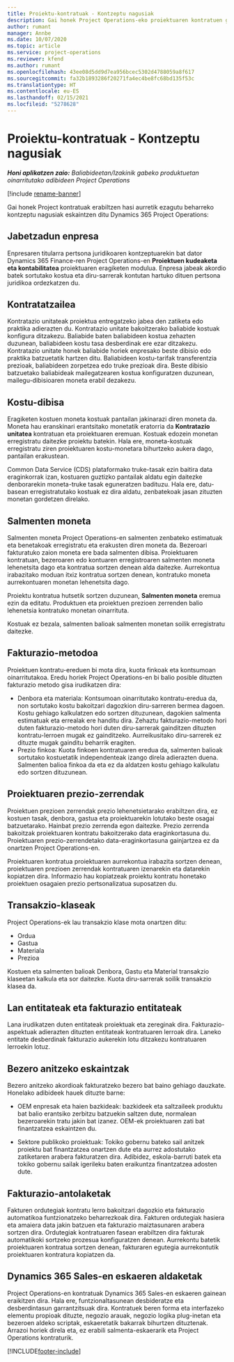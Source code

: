 ```yaml
---
title: Proiektu-kontratuak - Kontzeptu nagusiak
description: Gai honek Project Operations-eko proiektuaren kontratuen gako nagusiei buruzko informazioa eskaintzen du.
author: rumant
manager: Annbe
ms.date: 10/07/2020
ms.topic: article
ms.service: project-operations
ms.reviewer: kfend
ms.author: rumant
ms.openlocfilehash: 43ee08d5dd9d7ea956bcec5302d4788059a8f617
ms.sourcegitcommit: fa32b1893286f20271fa4ec4be8fc68bd135f53c
ms.translationtype: HT
ms.contentlocale: eu-ES
ms.lasthandoff: 02/15/2021
ms.locfileid: "5278628"
---
```

# <a name="project-contracts---key-concepts"></a>Proiektu-kontratuak - Kontzeptu nagusiak

_**Honi aplikatzen zaio:** Baliabideetan/Izakinik gabeko produktuetan oinarritutako adibideen Project Operations_

[!include [rename-banner](~/includes/cc-data-platform-banner.md)]

Gai honek Project kontratuak erabiltzen hasi aurretik ezagutu beharreko kontzeptu nagusiak eskaintzen ditu Dynamics 365 Project Operations:

## <a name="owning-company"></a>Jabetzadun enpresa

Enpresaren titularra pertsona juridikoaren kontzeptuarekin bat dator Dynamics 365 Finance-ren Project Operations-en **Proiektuen kudeaketa eta kontabilitatea** proiektuaren eragiketen modulua. Enpresa jabeak akordio batek sortutako kostua eta diru-sarrerak kontutan hartuko dituen pertsona juridikoa ordezkatzen du.

## <a name="contracting-unit"></a>Kontratatzailea

Kontratazio unitateak proiektua entregatzeko jabea den zatiketa edo praktika adierazten du. Kontratazio unitate bakoitzerako baliabide kostuak konfigura ditzakezu. Baliabide baten baliabideen kostua zehazten duzunean, baliabideen kostu tasa desberdinak ere ezar ditzakezu. Kontratazio unitate honek baliabide horiek enpresako beste dibisio edo praktika batzuetatik hartzen ditu. Baliabideen kostu-tarifak transferentzia prezioak, baliabideen zorpetzea edo truke prezioak dira. Beste dibisio batzuetako baliabideak mailegatzearen kostua konfiguratzen duzunean, mailegu-dibisioaren moneta erabil dezakezu.

## <a name="cost-currency"></a>Kostu-dibisa

Eragiketen kostuen moneta kostuak pantailan jakinarazi diren moneta da. Moneta hau eranskinari erantsitako monetatik eratorria da **Kontratazio unitatea** kontratuan eta proiektuaren eremuan. Kostuak edozein monetan erregistratu daitezke proiektu batekin. Hala ere, moneta-kostuak erregistratu ziren proiektuaren kostu-monetara bihurtzeko aukera dago, pantailan erakustean.

Common Data Service (CDS) plataformako truke-tasak ezin baitira data eraginkorrak izan, kostuaren guztizko pantailak aldatu egin daitezke denborarekin moneta-truke tasak eguneratzen badituzu. Hala ere, datu-basean erregistratutako kostuak ez dira aldatu, zenbatekoak jasan zituzten monetan gordetzen direlako.

## <a name="sales-currency"></a>Salmenten moneta

Salmenten moneta Project Operations-en salmenten zenbateko estimatuak eta benetakoak erregistratu eta erakusten diren moneta da. Bezeroari fakturatuko zaion moneta ere bada salmenten dibisa. Proiektuaren kontratuan, bezeroaren edo kontuaren erregistroaren salmenten moneta lehenetsita dago eta kontratua sortzen denean alda daitezke. Aurrekontua irabazitako moduan itxiz kontratua sortzen denean, kontratuko moneta aurrekontuaren monetan lehenetsita dago.

Proiektu kontratua hutsetik sortzen duzunean, **Salmenten moneta** eremua ezin da editatu. Produktuen eta proiektuen prezioen zerrenden balio lehenetsia kontratuko monetan oinarrituta.

Kostuak ez bezala, salmenten balioak salmenten monetan soilik erregistratu daitezke.

## <a name="billing-method"></a>Fakturazio-metodoa

Proiektuen kontratu-ereduen bi mota dira, kuota finkoak eta kontsumoan oinarritutakoa. Eredu horiek Project Operations-en bi balio posible dituzten fakturazio metodo gisa irudikatzen dira:

- Denbora eta materiala: Kontsumoan oinarritutako kontratu-eredua da, non sortutako kostu bakoitzari dagozkion diru-sarreren bermea dagoen. Kostu gehiago kalkulatzen edo sortzen dituzunean, dagokien salmenta estimatuak eta errealak ere handitu dira. Zehaztu fakturazio-metodo hori duten fakturazio-metodo hori duten diru-sarrerak gainditzen dituzten kontratu-lerroen mugak ez gainditzeko. Aurreikusitako diru-sarrerek ez dituzte mugak gainditu beharrik eragiten.
- Prezio finkoa: Kuota finkoen kontratuaren eredua da, salmenten balioak sortutako kostuetatik independenteak izango direla adierazten duena. Salmenten balioa finkoa da eta ez da aldatzen kostu gehiago kalkulatu edo sortzen dituzunean.

## <a name="project-price-lists"></a>Proiektuaren prezio-zerrendak

Proiektuen prezioen zerrendak prezio lehenetsietarako erabiltzen dira, ez kostuen tasak, denbora, gastua eta proiektuarekin lotutako beste osagai batzuetarako. Hainbat prezio zerrenda egon daitezke. Prezio zerrenda bakoitzak proiektuaren kontratu bakoitzerako data eraginkortasuna du. Proiektuaren prezio-zerrendetako data-eraginkortasuna gainjartzea ez da onartzen Project Operations-en.

Proiektuaren kontratua proiektuaren aurrekontua irabazita sortzen denean, proiektuaren prezioen zerrendak kontratuaren izenarekin eta datarekin kopiatzen dira. Informazio hau kopiatzeak proiektu kontratu honetako proiektuen osagaien prezio pertsonalizatua suposatzen du.

## <a name="transaction-classes"></a>Transakzio-klaseak

Project Operations-ek lau transakzio klase mota onartzen ditu:

- Ordua
- Gastua
- Materiala
- Prezioa

Kostuen eta salmenten balioak Denbora, Gastu eta Material transakzio klaseetan kalkula eta sor daitezke. Kuota diru-sarrerak soilik transakzio klasea da.

## <a name="work-entities-and-billing-entities"></a>Lan entitateak eta fakturazio entitateak

Lana irudikatzen duten entitateak proiektuak eta zereginak dira. Fakturazio-aspektuak adierazten dituzten entitateak kontratuaren lerroak dira. Laneko entitate desberdinak fakturazio aukerekin lotu ditzakezu kontratuaren lerroekin lotuz.

## <a name="multi-customer-deals"></a>Bezero anitzeko eskaintzak

Bezero anitzeko akordioak fakturatzeko bezero bat baino gehiago dauzkate. Honelako adibideek hauek dituzte barne:

- OEM enpresak eta haien bazkideak: bazkideek eta saltzaileek produktu bat balio erantsiko zerbitzu batzuekin saltzen dute, normalean bezeroarekin tratu jakin bat izanez. OEM-ek proiektuaren zati bat finantzatzea eskaintzen du. 

- Sektore publikoko proiektuak: Tokiko gobernu bateko sail anitzek proiektu bat finantzatzea onartzen dute eta aurrez adostutako zatiketaren arabera fakturatzen dira. Adibidez, eskola-barruti batek eta tokiko gobernu sailak igerileku baten eraikuntza finantzatzea adosten dute.

## <a name="invoice-schedules"></a>Fakturazio-antolaketak

Fakturen ordutegiak kontratu lerro bakoitzari dagozkio eta fakturazio automatikoa funtzionatzeko beharrezkoak dira. Fakturen ordutegiak hasiera eta amaiera data jakin batzuen eta fakturazio maiztasunaren arabera sortzen dira. Ordutegiak kontratuaren fasean erabiltzen dira fakturak automatikoki sortzeko prozesua konfiguratzen denean. Aurrekontu batetik proiektuaren kontratua sortzen denean, fakturaren egutegia aurrekontutik proiektuaren kontratura kopiatzen da.

## <a name="changes-from-dynamics-365-sales-orders"></a>Dynamics 365 Sales-en eskaeren aldaketak

Project Operations-en kontratuak Dynamics 365 Sales-en eskaeren gainean eraikitzen dira. Hala ere, funtzionaltasunean desbideratze eta desberdintasun garrantzitsuak dira. Kontratuek beren forma eta interfazeko elementu propioak dituzte, negozio arauak, negozio logika plug-inetan eta bezeroen aldeko scriptak, eskaeretatik bakarrak bihurtzen dituztenak. Arrazoi horiek direla eta, ez erabili salmenta-eskaerarik eta Project Operations kontraturik.


[!INCLUDE[footer-include](../includes/footer-banner.md)]